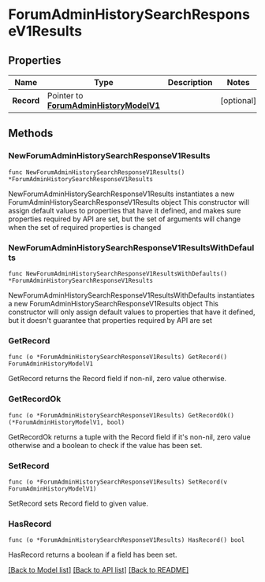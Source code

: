 # ForumAdminHistorySearchResponseV1Results

## Properties

Name | Type | Description | Notes
------------ | ------------- | ------------- | -------------
**Record** | Pointer to [**ForumAdminHistoryModelV1**](ForumAdminHistoryModelV1.md) |  | [optional] 

## Methods

### NewForumAdminHistorySearchResponseV1Results

`func NewForumAdminHistorySearchResponseV1Results() *ForumAdminHistorySearchResponseV1Results`

NewForumAdminHistorySearchResponseV1Results instantiates a new ForumAdminHistorySearchResponseV1Results object
This constructor will assign default values to properties that have it defined,
and makes sure properties required by API are set, but the set of arguments
will change when the set of required properties is changed

### NewForumAdminHistorySearchResponseV1ResultsWithDefaults

`func NewForumAdminHistorySearchResponseV1ResultsWithDefaults() *ForumAdminHistorySearchResponseV1Results`

NewForumAdminHistorySearchResponseV1ResultsWithDefaults instantiates a new ForumAdminHistorySearchResponseV1Results object
This constructor will only assign default values to properties that have it defined,
but it doesn't guarantee that properties required by API are set

### GetRecord

`func (o *ForumAdminHistorySearchResponseV1Results) GetRecord() ForumAdminHistoryModelV1`

GetRecord returns the Record field if non-nil, zero value otherwise.

### GetRecordOk

`func (o *ForumAdminHistorySearchResponseV1Results) GetRecordOk() (*ForumAdminHistoryModelV1, bool)`

GetRecordOk returns a tuple with the Record field if it's non-nil, zero value otherwise
and a boolean to check if the value has been set.

### SetRecord

`func (o *ForumAdminHistorySearchResponseV1Results) SetRecord(v ForumAdminHistoryModelV1)`

SetRecord sets Record field to given value.

### HasRecord

`func (o *ForumAdminHistorySearchResponseV1Results) HasRecord() bool`

HasRecord returns a boolean if a field has been set.


[[Back to Model list]](../README.md#documentation-for-models) [[Back to API list]](../README.md#documentation-for-api-endpoints) [[Back to README]](../README.md)


